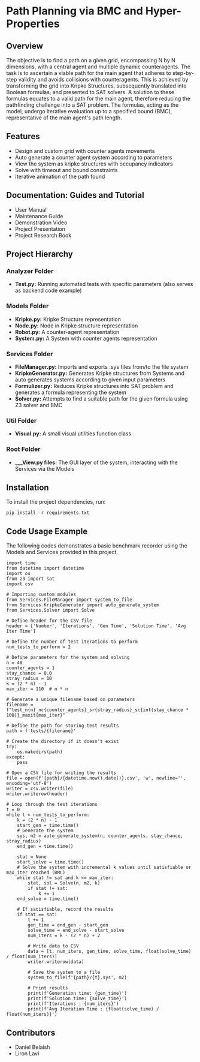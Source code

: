 # Path Planning via BMC and Hyper-Properties

## Overview

The objective is to find a path on a given grid, encompassing N by N dimensions, with a central agent and multiple dynamic counteragents. The task is to ascertain a viable path for the main agent that adheres to step-by-step validity and avoids collisions with counteragents. This is achieved by transforming the grid into Kripke Structures, subsequently translated into Boolean formulas, and presented to SAT solvers. A solution to these formulas equates to a valid path for the main agent, therefore reducing the pathfinding challenge into a SAT problem. The formulas, acting as the model, undergo iterative evaluation up to a specified bound (BMC), representative of the main agent's path length.

## Features

- Design and custom grid with counter agents movements
- Auto generate a counter agent system according to parameters
- View the system as kripke structures with occupancy indicators
- Solve with timeout and bound constraints
- Iterative animation of the path found

## Documentation: Guides and Tutorial
- User Manual
- Maintenance Guide
- Demonstration Video
- Project Presentation
- Project Research Book
  
## Project Hierarchy

### Analyzer Folder
- **Test.py:** Running automated tests with specific parameters (also serves as backend code example)

### Models Folder
- **Kripke.py:** Kripke Structure representation
- **Node.py:** Node in Kripke structure representation
- **Robot.py:** A counter-agent representation
- **System.py:** A System with counter agents representation

### Services Folder
- **FileManager.py:** Imports and exports .sys files from/to the file system
- **KripkeGenerator.py:** Generates Kripke structures from Systems and auto generates systems according to given input parameters
- **Formulizer.py:** Reduces Kripke structures into SAT problem and generates a formula representing the system
- **Solver.py:** Attempts to find a suitable path for the given formula using Z3 solver and BMC

### Util Folder
- **Visual.py:** A small visual utilities function class 

### Root Folder
- **___View.py files:** The GUI layer of the system, interacting with the Services via the Models


## Installation

To install the project dependencies, run:
```
pip install -r requirements.txt
```

## Code Usage Example
The following codes demonstrates a basic benchmark recorder using the Models and Services provided in this project.

```
import time
from datetime import datetime
import os
from z3 import sat
import csv

# Importing custom modules
from Services.FileManager import system_to_file
from Services.KripkeGenerator import auto_generate_system
from Services.Solver import Solve

# Define header for the CSV file
header = ['Number', 'Iterations', 'Gen Time', 'Solution Time', 'Avg Iter Time']

# Define the number of test iterations to perform
num_tests_to_perform = 2

# Define parameters for the system and solving
n = 40
counter_agents = 1
stay_chance = 0.0
stray_radius = 10
k = (2 * n) - 1
max_iter = 110  # n * n

# Generate a unique filename based on parameters
filename = f"test_n{n}_nc{counter_agents}_sr{stray_radius}_sc{int(stay_chance * 100)}_maxit{max_iter}"

# Define the path for storing test results
path = f'tests/{filename}'

# Create the directory if it doesn't exist
try:
    os.makedirs(path)
except:
    pass

# Open a CSV file for writing the results
file = open(f'{path}/{datetime.now().date()}.csv', 'w', newline='', encoding='utf-8')
writer = csv.writer(file)
writer.writerow(header)

# Loop through the test iterations
t = 0
while t < num_tests_to_perform:
    k = (2 * n) - 1
    start_gen = time.time()
    # Generate the system
    sys, m2 = auto_generate_system(n, counter_agents, stay_chance, stray_radius)
    end_gen = time.time()

    stat = None
    start_solve = time.time()
    # Solve the system with incremental k values until satisfiable or max_iter reached (BMC)
    while stat != sat and k <= max_iter:
        stat, sol = Solve(n, m2, k)
        if stat != sat:
            k += 1
    end_solve = time.time()

    # If satisfiable, record the results
    if stat == sat:
        t += 1
        gen_time = end_gen - start_gen
        solve_time = end_solve - start_solve
        num_iters = k - (2 * n) + 2

        # Write data to CSV
        data = [t, num_iters, gen_time, solve_time, float(solve_time) / float(num_iters)]
        writer.writerow(data)

        # Save the system to a file
        system_to_file(f'{path}/{t}.sys', m2)

        # Print results
        print(f'Generation time: {gen_time}')
        print(f'Solution time: {solve_time}')
        print(f'Iterations : {num_iters}')
        print(f'Avg Iteration Time : {float(solve_time) / float(num_iters)}')

```

## Contributors

- Daniel Belaish
- Liron Lavi

